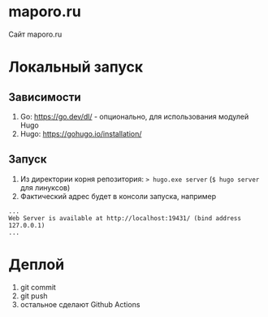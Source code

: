 # maporo.ru
Сайт maporo.ru 

# Локальный запуск

## Зависимости

1. Go: https://go.dev/dl/ - опционально, для использования модулей Hugo 
2. Hugo: https://gohugo.io/installation/

## Запуск

1. Из директории корня репозитория: `> hugo.exe server` (`$ hugo server` для линуксов)
2. Фактический адрес будет в консоли запуска, например
```
...
Web Server is available at http://localhost:19431/ (bind address 127.0.0.1)
...
```

# Деплой

1. git commit 
2. git push
3. остальное сделают Github Actions